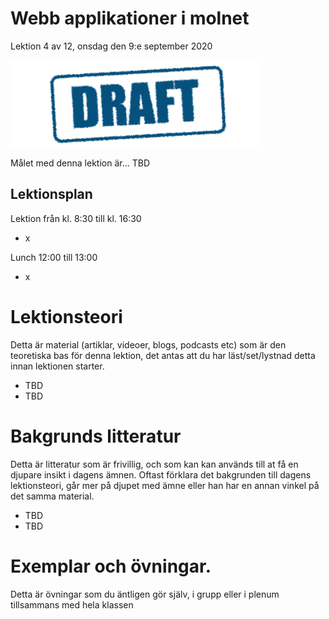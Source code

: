 # Webb applikationer i molnet

Lektion 4 av 12, onsdag den 9:e september 2020

![Draft](/assets/images/draft.png)

Målet med denna lektion är... TBD

## Lektionsplan
Lektion från kl. 8:30 till kl. 16:30

* x

Lunch 12:00 till 13:00

* x

# Lektionsteori
Detta är material (artiklar, videoer, blogs, podcasts etc) som är den teoretiska bas för denna lektion, det antas att du har läst/set/lystnad detta innan lektionen starter.

* TBD
* TBD

# Bakgrunds litteratur

Detta är litteratur som är frivillig, och som kan kan används till at få en djupare insikt i dagens ämnen. Oftast förklara det bakgrunden till dagens lektionsteori, går mer på djupet med ämne eller han har en annan vinkel på det samma material.

* TBD
* TBD

# Exemplar och övningar. 

Detta är övningar som du äntligen gör själv, i grupp eller i plenum tillsammans med hela klassen
